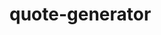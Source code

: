 # quote-generator

<!-- Thanks for stopping by! -->
<!-- This is my version of the Quote-generator project -->
<!-- I included quotes from Avatar the Last Airbender & Legend of Korra -->
<!-- I also gave it an Uncle Iroh/Jasmine Dragon inspired color scheme for the background -->
